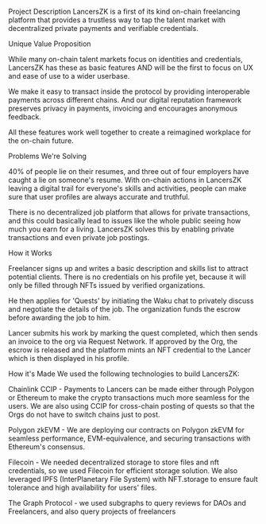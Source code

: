 Project Description
LancersZK is a first of its kind on-chain freelancing platform that provides a trustless way to tap the talent market with decentralized private payments and verifiable credentials.

Unique Value Proposition

While many on-chain talent markets focus on identities and credentials, LancersZK has these as basic features AND will be the first to focus on UX and ease of use to a wider userbase.

We make it easy to transact inside the protocol by providing interoperable payments across different chains. And our digital reputation framework preserves privacy in payments, invoicing and encourages anonymous feedback.

All these features work well together to create a reimagined workplace for the on-chain future.

Problems We're Solving

40% of people lie on their resumes, and three out of four employers have caught a lie on someone's resume. With on-chain actions in LancersZK leaving a digital trail for everyone's skills and activities, people can make sure that user profiles are 
always accurate and truthful.

There is no decentralized job platform that allows for private transactions, and this could basically lead to issues like the whole public seeing how much you earn for a living. LancersZK solves this by enabling private transactions and even private 
job postings.

How it Works

Freelancer signs up and writes a basic description and skills list to attract potential clients. There is no credentials on his profile yet, because it will only be filled through NFTs issued by verified organizations.

He then applies for 'Quests' by initiating the Waku chat to privately discuss and negotiate the details of the job. The organization funds the escrow before awarding the job to him.

Lancer submits his work by marking the quest completed, which then sends an invoice to the org via Request Network. If approved by the Org, the escrow is released and the platform mints an NFT credential to the Lancer which is then displayed in his 
profile.

How it's Made
We used the following technologies to build LancersZK:

Chainlink CCIP - Payments to Lancers can be made either through Polygon or Ethereum to make the crypto transactions much more seamless for the users. We are also using CCIP for cross-chain posting of quests so that the Orgs do not have to switch 
chains just to post.

Polygon zkEVM - We are deploying our contracts on Polygon zkEVM for seamless performance, EVM-equivalence, and securing transactions with Ethereum's consensus.

Filecoin - We needed decentralized storage to store files and nft credentials, so we used Filecoin for efficient storage solution. We also leveraged IPFS (InterPlanetary File System) with NFT.storage to ensure fault tolerance and high availability 
for users' files.

The Graph Protocol - we used subgraphs to query reviews for DAOs and Freelancers, and also query projects of freelancers
